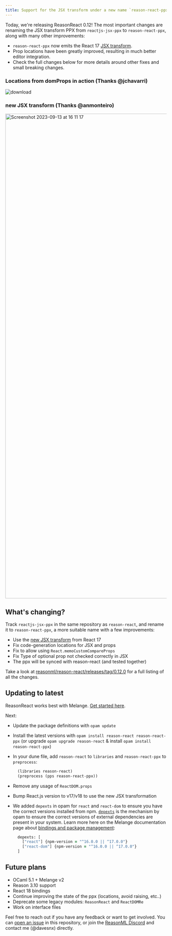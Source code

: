 ```yaml
---
title: Support for the JSX transform under a new name `reason-react-ppx`
---
```


Today, we're releasing ReasonReact 0.12! The most important changes are renaming the JSX transform PPX from `reactjs-jsx-ppx` to `reason-react-ppx`, along with many other improvements:

- `reason-react-ppx` now emits the React 17 [JSX transform](https://legacy.reactjs.org/blog/2020/09/22/introducing-the-new-jsx-transform.html).
- Prop locations have been greatly improved, resulting in much better editor integration.
- Check the full changes below for more details around other fixes and small breaking changes.

### Locations from domProps in action (Thanks @jchavarri)
![download](https://github.com/reasonml/reason-react/assets/3763599/db505599-8fee-4889-80a3-d2056ece291c)

### new JSX transform (Thanks @anmonteiro)
<img width="1508" alt="Screenshot 2023-09-13 at 16 11 17" src="https://github.com/reasonml/reason-react/assets/3763599/b7fec116-131a-48cd-8be1-1496544131d1">

## What's changing?

Track `reactjs-jsx-ppx` in the same repository as `reason-react`, and rename it to `reason-react-ppx`, a more suitable name with a few improvements:
- Use the [new JSX transform](https://legacy.reactjs.org/blog/2020/09/22/introducing-the-new-jsx-transform.html) from React 17
- Fix code-generation locations for JSX and props
- Fix to allow using `React.memoCustomCompareProps`
- Fix Type of optional prop not checked correctly in JSX
- The ppx will be synced with reason-react (and tested together)

Take a look at [reasonml/reason-react/releases/tag/0.12.0](https://github.com/reasonml/reason-react/releases/tag/0.12.0) for a full listing of all the changes.

## Updating to latest

ReasonReact works best with Melange. [Get started here](https://melange.re/v4.0.0/getting-started/).

Next:

- Update the package definitions with `opam update`
- Install the latest versions with `opam install reason-react reason-react-ppx` (or upgrade `opam upgrade reason-react` & install `opam install reason-react-ppx`)
- In your dune file, add `reason-react` to `libraries` and `reason-react-ppx` to `preprocess`:

  ```clojure
    (libraries reason-react)
    (preprocess (pps reason-react-ppx))
  ```

- Remove any usage of `ReactDOM.props`
- Bump React.js version to v17/v18 to use the new JSX transformation
- We added `depexts` in opam for `react` and `react-dom` to ensure you have the correct versions installed from npm. [`depexts`](https://opam.ocaml.org/packages/opam-depext/) is the mechanism by opam to ensure the correct versions of external dependencies are present in your system. Learn more here on the Melange documentation page about [bindings and package management](https://melange.re/v4.0.0/package-management/#bindings-and-package-management):

  ```clojure
    depexts: [
      ["react"] {npm-version = "^16.0.0 || ^17.0.0"}
      ["react-dom"] {npm-version = "^16.0.0 || ^17.0.0"}
    ]
  ```

## Future plans

- OCaml 5.1 + Melange v2
- Reason 3.10 support
- React 18 bindings
- Continue improving the state of the ppx (locations, avoid raising, etc..)
- Deprecate some legacy modules: `ReasonReact` and `ReactDOMRe`
- Work on interface files

Feel free to reach out if you have any feedback or want to get involved. You can [open an issue](https://github.com/reasonml/reason-react/issues) in this repository, or join the [ReasonML Discord](https://discord.gg/reasonml) and contact me (@davesnx) directly.

